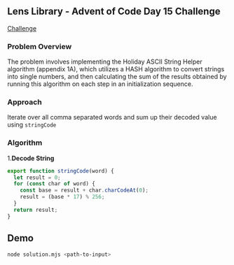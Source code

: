 ## Lens Library - Advent of Code Day 15 Challenge

[Challenge](https://adventofcode.com/2023/day/15)

### Problem Overview

The problem involves implementing the Holiday ASCII String Helper algorithm (appendix 1A), which utilizes a HASH algorithm to convert strings into single numbers, and then calculating the sum of the results obtained by running this algorithm on each step in an initialization sequence.

### Approach

Iterate over all comma separated words and sum up their decoded value using `stringCode`

### Algorithm

1.**Decode String**

```js
export function stringCode(word) {
  let result = 0;
  for (const char of word) {
    const base = result + char.charCodeAt(0);
    result = (base * 17) % 256;
  }
  return result;
}
```

## Demo

```bash
node solution.mjs <path-to-input>
```
